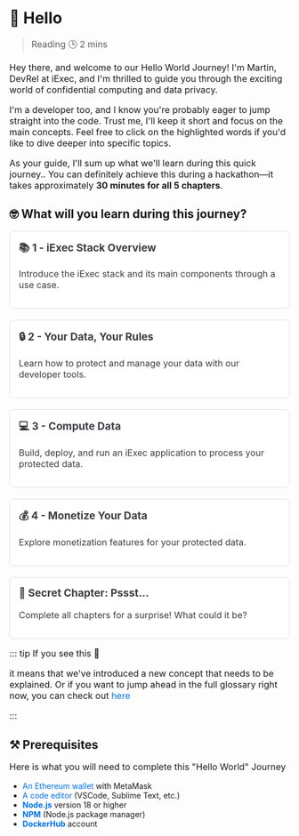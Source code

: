 # 👋 Hello

> Reading 🕒 2 mins

Hey there, and welcome to our Hello World Journey! I'm Martin, DevRel at iExec,
and I'm thrilled to guide you through the exciting world of confidential
computing and data privacy.

I'm a developer too, and I know you're probably eager to jump straight into the
code. Trust me, I'll keep it short and focus on the main concepts. Feel free to
click on the highlighted words if you'd like to dive deeper into specific
topics.

As your guide, I'll sum up what we'll learn during this quick journey.. You can
definitely achieve this during a hackathon—it takes approximately **30 minutes
for all 5 chapters**.

## 🤓 What will you learn during this journey?

<div class="grid">
  <a href="./stack-overview" class="card">
    <h3>📚 1 - iExec Stack Overview</h3>
    <p>Introduce the iExec stack and its main components through a use case.</p>
  </a>
  
  <a href="./data-protection" class="card">
    <h3>🔒 2 - Your Data, Your Rules</h3>
    <p>Learn how to protect and manage your data with our developer tools.</p>
  </a>
  
  <a href="./compute-data" class="card">
    <h3>💻 3 - Compute Data</h3>
    <p>Build, deploy, and run an iExec application to process your protected data.</p>
  </a>
  
  <a href="./monetize-data" class="card">
    <h3>💰 4 - Monetize Your Data</h3>
    <p>Explore monetization features for your protected data.</p>
  </a>
  
  <a href="./secret-chapter" class="card">
    <h3>🌟 Secret Chapter: Pssst...</h3>
    <p>Complete all chapters for a surprise! What could it be?</p>
  </a>
</div>

::: tip If you see this 🚨

it means that we've introduced a new concept that needs to be explained. Or if
you want to jump ahead in the full glossary right now, you can check out
[here](https://protocol.docs.iex.ec/help/glossary)

:::

## ⚒️ **Prerequisites**

Here is what you will need to complete this "Hello World" Journey

- [An Ethereum wallet](https://chromewebstore.google.com/detail/metamask/nkbihfbeogaeaoehlefnkodbefgpgknn?utm_source=google.com&pli=1)
  with MetaMask
- [A code editor](https://code.visualstudio.com/) (VSCode, Sublime Text, etc.)
- [**Node.js**](https://nodejs.org/en/) version 18 or higher
- [**NPM**](https://docs.npmjs.com/) (Node.js package manager)
- [**DockerHub**](https://hub.docker.com/) account

<style>
a {
  text-decoration: none;
  color: #0070f3;
}
.grid {
  display: grid;
  grid-template-columns: repeat(auto-fit, minmax(250px, 1fr));
  gap: 20px;
}

.card {
  border: 1px solid #e0e0e0;
  border-radius: 8px;
  padding: 16px;
  background-color: #fff;
}

.card h3 {
  margin-top: 0;
}

.card h3, .card p {
  color: rgba(60, 60, 67);
  text-decoration: none;
}

.card, p {
  font-size: 16px;
}

.card:hover {
  box-shadow: 0 4px 10px rgba(0, 0, 0, 0.1);
  transform: translateY(-2px);
}

.vp-doc a{
  text-decoration: none;
}

</style>
